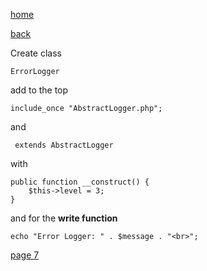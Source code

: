 [home](./page01.md)

[back](./page05.md)

Create class
```
ErrorLogger
```

add to the top
```
include_once "AbstractLogger.php";
```

and
```
 extends AbstractLogger 
```


with
```
public function __construct() {
    $this->level = 3;
}
```

and for the **write function**
```
echo "Error Logger: " . $message . "<br>";
```


[page 7](./page07.md)
